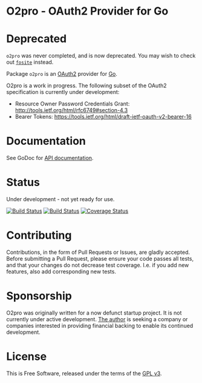 O2pro - OAuth2 Provider for Go
==============================

# Deprecated

`o2pro` was never completed, and is now deprecated.  You may wish to check out
[`fosite`](https://github.com/ory-am/fosite) instead.

Package `o2pro` is an [OAuth2](http://tools.ietf.org/html/rfc6749) provider for
[Go](http://golang.org).

O2pro is a work in progress.  The following subset of the OAuth2
specification is currently under development:

 * Resource Owner Password Credentials Grant:
   http://tools.ietf.org/html/rfc6749#section-4.3
 * Bearer Tokens: https://tools.ietf.org/html/draft-ietf-oauth-v2-bearer-16


# Documentation

See GoDoc for [API documentation](http://godoc.org/github.com/jmcvetta/o2pro).


# Status

Under development - not yet ready for use.

[![Build Status](https://travis-ci.org/jmcvetta/o2pro.png)](https://travis-ci.org/jmcvetta/o2pro)
[![Build Status](https://drone.io/github.com/jmcvetta/o2pro/status.png)](https://drone.io/github.com/jmcvetta/o2pro/latest)
[![Coverage Status](https://coveralls.io/repos/jmcvetta/o2pro/badge.png?branch=master)](https://coveralls.io/r/jmcvetta/o2pro)


# Contributing

Contributions, in the form of Pull Requests or Issues, are gladly accepted.
Before submitting a Pull Request, please ensure your code passes all tests, and
that your changes do not decrease test coverage.  I.e. if you add new features,
also add corresponding new tests.


# Sponsorship

O2pro was originally written for a now defunct startup project.  It is not
currently under active development.  [The
author](mailto:jason.mcvetta@gmail.com) is seeking a company or companies
interested in providing financial backing to enable its continued development. 


# License

This is Free Software, released under the terms of the [GPL
v3](http://www.gnu.org/copyleft/gpl.html).
